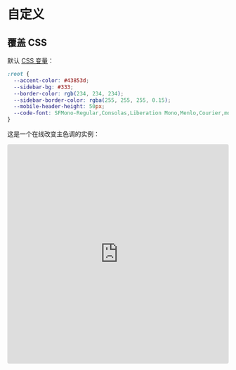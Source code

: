 # 自定义

## 覆盖 CSS

默认 [CSS 变量](https://developer.mozilla.org/en-US/docs/Web/CSS/Using_CSS_variables)：

```css
:root {
  --accent-color: #43853d;
  --sidebar-bg: #333;
  --border-color: rgb(234, 234, 234);
  --sidebar-border-color: rgba(255, 255, 255, 0.15);
  --mobile-header-height: 50px;
  --code-font: SFMono-Regular,Consolas,Liberation Mono,Menlo,Courier,monospace;
}
```

这是一个在线改变主色调的实例：

<iframe src="https://codesandbox.io/embed/ykyk73y74x?module=%2Foverride.css" style="width:100%; height:500px; border:0; border-radius: 4px; overflow:hidden;" sandbox="allow-modals allow-forms allow-popups allow-scripts allow-same-origin"></iframe>
